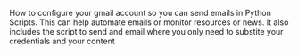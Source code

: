 How to configure your gmail account so you can send emails in Python Scripts.
This can help automate emails or monitor resources or news.
It also includes the script to send and email where you only need to substite your credentials and your content
